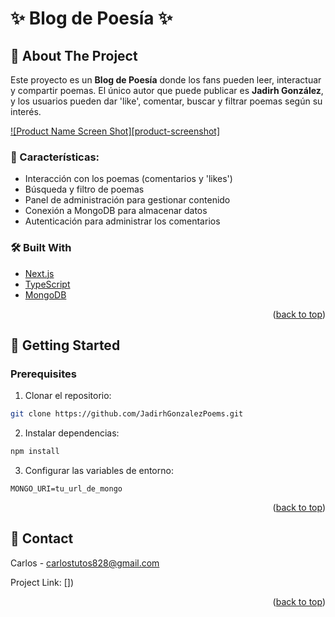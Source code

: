 
# ✨ Blog de Poesía ✨

## 📖 About The Project

Este proyecto es un **Blog de Poesía** donde los fans pueden leer, interactuar y compartir poemas. 
El único autor que puede publicar es **Jadirh González**, y los usuarios pueden dar 'like', comentar, buscar y filtrar poemas según su interés.

[![Product Name Screen Shot][product-screenshot]](https://example.com)

### 🌟 Características:
- Interacción con los poemas (comentarios y 'likes')
- Búsqueda y filtro de poemas
- Panel de administración para gestionar contenido
- Conexión a MongoDB para almacenar datos
- Autenticación para administrar los comentarios

### 🛠️ Built With
* [Next.js](https://nextjs.org/) 
* [TypeScript](https://www.typescriptlang.org/) 
* [MongoDB](https://www.mongodb.com/)

<p align="right">(<a href="#readme-top">back to top</a>)</p>

## 🚀 Getting Started

### Prerequisites

1. Clonar el repositorio:
```sh
git clone https://github.com/JadirhGonzalezPoems.git
```

2. Instalar dependencias:
```sh
npm install
```

3. Configurar las variables de entorno:
```env
MONGO_URI=tu_url_de_mongo
```

<p align="right">(<a href="#readme-top">back to top</a>)</p>


## 📧 Contact

Carlos - carlostutos828@gmail.com

Project Link: [])

<p align="right">(<a href="#readme-top">back to top</a>)</p>
